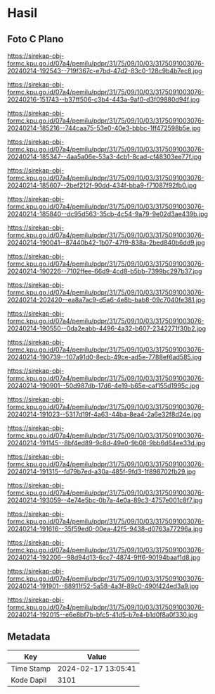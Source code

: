 # Hasil

## Foto C Plano

https://sirekap-obj-formc.kpu.go.id/07a4/pemilu/pdpr/31/75/09/10/03/3175091003076-20240214-192543--719f367c-e7bd-47d2-83c0-128c9b4b7ec8.jpg

https://sirekap-obj-formc.kpu.go.id/07a4/pemilu/pdpr/31/75/09/10/03/3175091003076-20240216-151743--b37ff506-c3b4-443a-9af0-d3f09880d94f.jpg

https://sirekap-obj-formc.kpu.go.id/07a4/pemilu/pdpr/31/75/09/10/03/3175091003076-20240214-185216--744caa75-53e0-40e3-bbbc-1ff472598b5e.jpg

https://sirekap-obj-formc.kpu.go.id/07a4/pemilu/pdpr/31/75/09/10/03/3175091003076-20240214-185347--4aa5a06e-53a3-4cb1-8cad-cf48303ee77f.jpg

https://sirekap-obj-formc.kpu.go.id/07a4/pemilu/pdpr/31/75/09/10/03/3175091003076-20240214-185607--2bef212f-90dd-434f-bba9-f71087f92fb0.jpg

https://sirekap-obj-formc.kpu.go.id/07a4/pemilu/pdpr/31/75/09/10/03/3175091003076-20240214-185840--dc95d563-35cb-4c54-9a79-9e02d3ae439b.jpg

https://sirekap-obj-formc.kpu.go.id/07a4/pemilu/pdpr/31/75/09/10/03/3175091003076-20240214-190041--87440b42-1b07-47f9-838a-2bed840b6dd9.jpg

https://sirekap-obj-formc.kpu.go.id/07a4/pemilu/pdpr/31/75/09/10/03/3175091003076-20240214-190226--7102ffee-66d9-4cd8-b5bb-7399bc297b37.jpg

https://sirekap-obj-formc.kpu.go.id/07a4/pemilu/pdpr/31/75/09/10/03/3175091003076-20240214-202420--ea8a7ac9-d5a6-4e8b-bab8-09c7040fe381.jpg

https://sirekap-obj-formc.kpu.go.id/07a4/pemilu/pdpr/31/75/09/10/03/3175091003076-20240214-190550--0da2eabb-4496-4a32-b607-2342271f30b2.jpg

https://sirekap-obj-formc.kpu.go.id/07a4/pemilu/pdpr/31/75/09/10/03/3175091003076-20240214-190739--107a91d0-8ecb-49ce-ad5e-7788ef6ad585.jpg

https://sirekap-obj-formc.kpu.go.id/07a4/pemilu/pdpr/31/75/09/10/03/3175091003076-20240214-190901--50d987db-17d6-4e19-b65e-caf155d1995c.jpg

https://sirekap-obj-formc.kpu.go.id/07a4/pemilu/pdpr/31/75/09/10/03/3175091003076-20240214-191023--5317d19f-4a63-44ba-8ea4-2a6e32f8d24e.jpg

https://sirekap-obj-formc.kpu.go.id/07a4/pemilu/pdpr/31/75/09/10/03/3175091003076-20240214-191145--8bf4ed89-9c8d-49e0-9b08-9bb6d64ee33d.jpg

https://sirekap-obj-formc.kpu.go.id/07a4/pemilu/pdpr/31/75/09/10/03/3175091003076-20240214-191315--fd79b7ed-a30a-485f-9fd3-1f898702fb29.jpg

https://sirekap-obj-formc.kpu.go.id/07a4/pemilu/pdpr/31/75/09/10/03/3175091003076-20240214-193059--4e74e5bc-0b7a-4e0a-89c3-4757e001c8f7.jpg

https://sirekap-obj-formc.kpu.go.id/07a4/pemilu/pdpr/31/75/09/10/03/3175091003076-20240214-191616--35f59ed0-00ea-42f5-9438-d0763a77296a.jpg

https://sirekap-obj-formc.kpu.go.id/07a4/pemilu/pdpr/31/75/09/10/03/3175091003076-20240214-192206--98d94d13-6cc7-4874-9ff6-90194baaf1d8.jpg

https://sirekap-obj-formc.kpu.go.id/07a4/pemilu/pdpr/31/75/09/10/03/3175091003076-20240214-191901--88911f52-5a58-4a3f-89c0-490f424ed3a9.jpg

https://sirekap-obj-formc.kpu.go.id/07a4/pemilu/pdpr/31/75/09/10/03/3175091003076-20240214-192015--e6e8bf7b-bfc5-41d5-b7e4-b1d0f8a0f330.jpg


## Metadata

| Key        | Value               |
| ---------- | ------------------- |
| Time Stamp | 2024-02-17 13:05:41 |
| Kode Dapil | 3101                |



